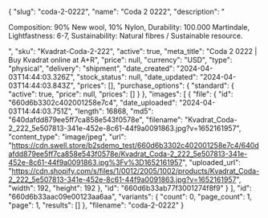 {
  "slug": "coda-2-0222",
  "name": "Coda 2 0222",
  "description": "<p>Composition: 90% New wool, 10% Nylon, Durability: 100.000 Martindale, Lightfastness: 6-7, Sustainability: Natural fibres / Sustainable resource.</p>",
  "sku": "Kvadrat-Coda-2-222",
  "active": true,
  "meta_title": "Coda 2 0222 | Buy Kvadrat online at A+R",
  "price": null,
  "currency": "USD",
  "type": "physical",
  "delivery": "shipment",
  "date_created": "2024-04-03T14:44:03.326Z",
  "stock_status": null,
  "date_updated": "2024-04-03T14:44:03.843Z",
  "prices": [],
  "purchase_options": {
    "standard": {
      "active": true,
      "price": null,
      "prices": []
    }
  },
  "images": [
    {
      "file": {
        "id": "660d6b3302c402001258e7c4",
        "date_uploaded": "2024-04-03T14:44:03.751Z",
        "length": 16868,
        "md5": "640dafdd879ee5ff7ca858e543f0578e",
        "filename": "Kvadrat_Coda-2_222_5e507813-341e-452e-8c61-44f9a0091863.jpg?v=1652161957",
        "content_type": "image/jpeg",
        "url": "https://cdn.swell.store/b2sdemo_test/660d6b3302c402001258e7c4/640dafdd879ee5ff7ca858e543f0578e/Kvadrat_Coda-2_222_5e507813-341e-452e-8c61-44f9a0091863.jpg%3Fv%3D1652161957",
        "uploaded_url": "https://cdn.shopify.com/s/files/1/0012/2005/1002/products/Kvadrat_Coda-2_222_5e507813-341e-452e-8c61-44f9a0091863.jpg?v=1652161957",
        "width": 192,
        "height": 192
      },
      "id": "660d6b33ab77f3001274f8f9"
    }
  ],
  "id": "660d6b33aac09e00123aa6aa",
  "variants": {
    "count": 0,
    "page_count": 1,
    "page": 1,
    "results": []
  },
  "filename": "coda-2-0222"
}